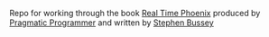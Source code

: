 Repo for working through the book [Real Time Phoenix](https://pragprog.com/titles/sbsockets/real-time-phoenix/) 
produced by [Pragmatic Programmer](https://pragprog.com/) and written by [Stephen Bussey](https://stephenbussey.com/)

